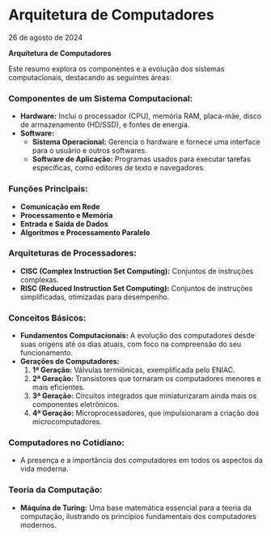 # Arquitetura de Computadores

26 de agosto de 2024 

**Arquitetura de Computadores**

Este resumo explora os componentes e a evolução dos sistemas computacionais, destacando as seguintes áreas:

### **Componentes de um Sistema Computacional:**

- **Hardware:** Inclui o processador (CPU), memória RAM, placa-mãe, disco de armazenamento (HD/SSD), e fontes de energia.
- **Software:**
    - **Sistema Operacional:** Gerencia o hardware e fornece uma interface para o usuário e outros softwares.
    - **Software de Aplicação:** Programas usados para executar tarefas específicas, como editores de texto e navegadores.

### **Funções Principais:**

- **Comunicação em Rede**
- **Processamento e Memória**
- **Entrada e Saída de Dados**
- **Algoritmos e Processamento Paralelo**

### **Arquiteturas de Processadores:**

- **CISC (Complex Instruction Set Computing):** Conjuntos de instruções complexas.
- **RISC (Reduced Instruction Set Computing):** Conjuntos de instruções simplificadas, otimizadas para desempenho.

### **Conceitos Básicos:**

- **Fundamentos Computacionais:** A evolução dos computadores desde suas origens até os dias atuais, com foco na compreensão do seu funcionamento.
- **Gerações de Computadores:**
    1. **1ª Geração:** Válvulas termiônicas, exemplificada pelo ENIAC.
    2. **2ª Geração:** Transistores que tornaram os computadores menores e mais eficientes.
    3. **3ª Geração:** Circuitos integrados que miniaturizaram ainda mais os componentes eletrônicos.
    4. **4ª Geração:** Microprocessadores, que impulsionaram a criação dos microcomputadores.

### **Computadores no Cotidiano:**

- A presença e a importância dos computadores em todos os aspectos da vida moderna.

### **Teoria da Computação:**

- **Máquina de Turing:** Uma base matemática essencial para a teoria da computação, ilustrando os princípios fundamentais dos computadores modernos.